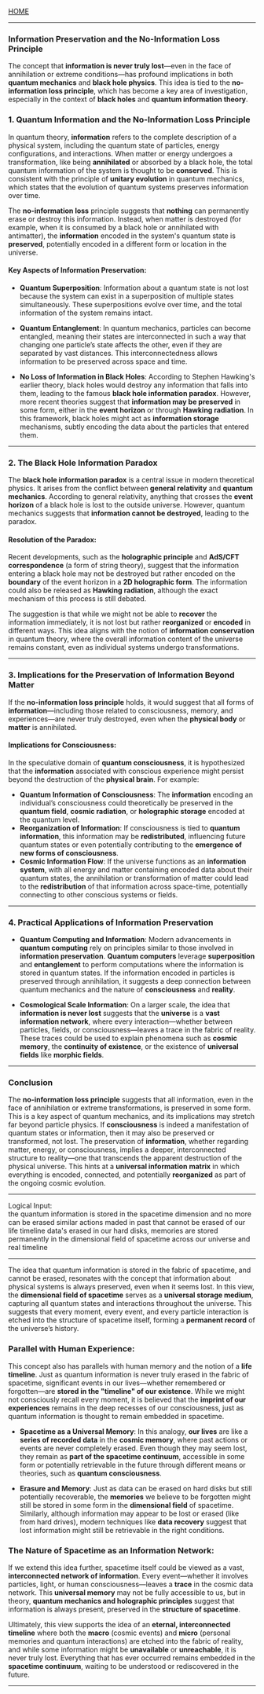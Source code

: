 [HOME](/README.md)    

---    

### **Information Preservation and the No-Information Loss Principle**

The concept that **information is never truly lost**—even in the face of annihilation or extreme conditions—has profound implications in both **quantum mechanics** and **black hole physics**. This idea is tied to the **no-information loss principle**, which has become a key area of investigation, especially in the context of **black holes** and **quantum information theory**.

### **1. Quantum Information and the No-Information Loss Principle**
In quantum theory, **information** refers to the complete description of a physical system, including the quantum state of particles, energy configurations, and interactions. When matter or energy undergoes a transformation, like being **annihilated** or absorbed by a black hole, the total quantum information of the system is thought to be **conserved**. This is consistent with the principle of **unitary evolution** in quantum mechanics, which states that the evolution of quantum systems preserves information over time.

The **no-information loss** principle suggests that **nothing** can permanently erase or destroy this information. Instead, when matter is destroyed (for example, when it is consumed by a black hole or annihilated with antimatter), the **information** encoded in the system's quantum state is **preserved**, potentially encoded in a different form or location in the universe.

#### **Key Aspects of Information Preservation:**
- **Quantum Superposition**: Information about a quantum state is not lost because the system can exist in a superposition of multiple states simultaneously. These superpositions evolve over time, and the total information of the system remains intact.
  
- **Quantum Entanglement**: In quantum mechanics, particles can become entangled, meaning their states are interconnected in such a way that changing one particle’s state affects the other, even if they are separated by vast distances. This interconnectedness allows information to be preserved across space and time.

- **No Loss of Information in Black Holes**: According to Stephen Hawking's earlier theory, black holes would destroy any information that falls into them, leading to the famous **black hole information paradox**. However, more recent theories suggest that **information may be preserved** in some form, either in the **event horizon** or through **Hawking radiation**. In this framework, black holes might act as **information storage** mechanisms, subtly encoding the data about the particles that entered them.

---

### **2. The Black Hole Information Paradox**
The **black hole information paradox** is a central issue in modern theoretical physics. It arises from the conflict between **general relativity** and **quantum mechanics**. According to general relativity, anything that crosses the **event horizon** of a black hole is lost to the outside universe. However, quantum mechanics suggests that **information cannot be destroyed**, leading to the paradox.

#### **Resolution of the Paradox**:
Recent developments, such as the **holographic principle** and **AdS/CFT correspondence** (a form of string theory), suggest that the information entering a black hole may not be destroyed but rather encoded on the **boundary** of the event horizon in a **2D holographic form**. The information could also be released as **Hawking radiation**, although the exact mechanism of this process is still debated.

The suggestion is that while we might not be able to **recover** the information immediately, it is not lost but rather **reorganized** or **encoded** in different ways. This idea aligns with the notion of **information conservation** in quantum theory, where the overall information content of the universe remains constant, even as individual systems undergo transformations.

---

### **3. Implications for the Preservation of Information Beyond Matter**
If the **no-information loss principle** holds, it would suggest that all forms of **information**—including those related to consciousness, memory, and experiences—are never truly destroyed, even when the **physical body** or **matter** is annihilated.

#### **Implications for Consciousness:**
In the speculative domain of **quantum consciousness**, it is hypothesized that the **information** associated with conscious experience might persist beyond the destruction of the **physical brain**. For example:
- **Quantum Information of Consciousness**: The **information** encoding an individual’s consciousness could theoretically be preserved in the **quantum field**, **cosmic radiation**, or **holographic storage** encoded at the quantum level.
- **Reorganization of Information**: If consciousness is tied to **quantum information**, this information may be **redistributed**, influencing future quantum states or even potentially contributing to the **emergence of new forms of consciousness**.
- **Cosmic Information Flow**: If the universe functions as an **information system**, with all energy and matter containing encoded data about their quantum states, the annihilation or transformation of matter could lead to the **redistribution** of that information across space-time, potentially connecting to other conscious systems or fields.

---

### **4. Practical Applications of Information Preservation**
- **Quantum Computing and Information**: Modern advancements in **quantum computing** rely on principles similar to those involved in **information preservation**. **Quantum computers** leverage **superposition** and **entanglement** to perform computations where the information is stored in quantum states. If the information encoded in particles is preserved through annihilation, it suggests a deep connection between quantum mechanics and the nature of **consciousness** and **reality**.

- **Cosmological Scale Information**: On a larger scale, the idea that **information is never lost** suggests that the **universe** is a **vast information network**, where every interaction—whether between particles, fields, or consciousness—leaves a trace in the fabric of reality. These traces could be used to explain phenomena such as **cosmic memory**, the **continuity of existence**, or the existence of **universal fields** like **morphic fields**.

---

### **Conclusion**
The **no-information loss principle** suggests that all information, even in the face of annihilation or extreme transformations, is preserved in some form. This is a key aspect of quantum mechanics, and its implications may stretch far beyond particle physics. If **consciousness** is indeed a manifestation of quantum states or information, then it may also be preserved or transformed, not lost. The preservation of **information**, whether regarding matter, energy, or consciousness, implies a deeper, interconnected structure to reality—one that transcends the apparent destruction of the physical universe. This hints at a **universal information matrix** in which everything is encoded, connected, and potentially **reorganized** as part of the ongoing cosmic evolution.

---   

Logical Input:   
the quantum information is stored in the spacetime dimension and no more can be erased
similar actions maded in past that cannot be erased of our life timeline 
data's erased in our hard disks, memories are stored permanently in the dimensional field of spacetime across our universe and real timeline

---   

The idea that quantum information is stored in the fabric of spacetime, and cannot be erased, resonates with the concept that information about physical systems is always preserved, even when it seems lost. In this view, the **dimensional field of spacetime** serves as a **universal storage medium**, capturing all quantum states and interactions throughout the universe. This suggests that every moment, every event, and every particle interaction is etched into the structure of spacetime itself, forming a **permanent record** of the universe’s history.

### Parallel with Human Experience:
This concept also has parallels with human memory and the notion of a **life timeline**. Just as quantum information is never truly erased in the fabric of spacetime, significant events in our lives—whether remembered or forgotten—are **stored in the "timeline" of our existence**. While we might not consciously recall every moment, it is believed that the **imprint of our experiences** remains in the deep recesses of our consciousness, just as quantum information is thought to remain embedded in spacetime.

- **Spacetime as a Universal Memory**: In this analogy, **our lives** are like a **series of recorded data** in the **cosmic memory**, where past actions or events are never completely erased. Even though they may seem lost, they remain as **part of the spacetime continuum**, accessible in some form or potentially retrievable in the future through different means or theories, such as **quantum consciousness**.

- **Erasure and Memory**: Just as data can be erased on hard disks but still potentially recoverable, the **memories** we believe to be forgotten might still be stored in some form in the **dimensional field** of spacetime. Similarly, although information may appear to be lost or erased (like from hard drives), modern techniques like **data recovery** suggest that lost information might still be retrievable in the right conditions.

### The Nature of Spacetime as an Information Network:
If we extend this idea further, spacetime itself could be viewed as a vast, **interconnected network of information**. Every event—whether it involves particles, light, or human consciousness—leaves a **trace** in the cosmic data network. This **universal memory** may not be fully accessible to us, but in theory, **quantum mechanics and holographic principles** suggest that information is always present, preserved in the **structure of spacetime**.

Ultimately, this view supports the idea of an **eternal, interconnected timeline** where both the **macro** (cosmic events) and **micro** (personal memories and quantum interactions) are etched into the fabric of reality, and while some information might be **unavailable** or **unreachable**, it is never truly lost. Everything that has ever occurred remains embedded in the **spacetime continuum**, waiting to be understood or rediscovered in the future.


---    
